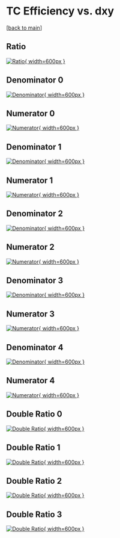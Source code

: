 # TC Efficiency vs. dxy

[[back to main](./)]



## Ratio

[![Ratio](../mtv/var/TC_xtr_11_-1_eff_dxy.png){ width=600px }](../mtv/var/TC_xtr_11_-1_eff_dxy.pdf)

## Denominator 0

[![Denominator](../mtv/den/TC_xtr_11_-1_eff_dxy_den0.png){ width=600px }](../mtv/den/TC_xtr_11_-1_eff_dxy_den0.pdf)

## Numerator 0

[![Numerator](../mtv/num/TC_xtr_11_-1_eff_dxy_num0.png){ width=600px }](../mtv/num/TC_xtr_11_-1_eff_dxy_num0.pdf)

## Denominator 1

[![Denominator](../mtv/den/TC_xtr_11_-1_eff_dxy_den1.png){ width=600px }](../mtv/den/TC_xtr_11_-1_eff_dxy_den1.pdf)

## Numerator 1

[![Numerator](../mtv/num/TC_xtr_11_-1_eff_dxy_num1.png){ width=600px }](../mtv/num/TC_xtr_11_-1_eff_dxy_num1.pdf)

## Denominator 2

[![Denominator](../mtv/den/TC_xtr_11_-1_eff_dxy_den2.png){ width=600px }](../mtv/den/TC_xtr_11_-1_eff_dxy_den2.pdf)

## Numerator 2

[![Numerator](../mtv/num/TC_xtr_11_-1_eff_dxy_num2.png){ width=600px }](../mtv/num/TC_xtr_11_-1_eff_dxy_num2.pdf)

## Denominator 3

[![Denominator](../mtv/den/TC_xtr_11_-1_eff_dxy_den3.png){ width=600px }](../mtv/den/TC_xtr_11_-1_eff_dxy_den3.pdf)

## Numerator 3

[![Numerator](../mtv/num/TC_xtr_11_-1_eff_dxy_num3.png){ width=600px }](../mtv/num/TC_xtr_11_-1_eff_dxy_num3.pdf)

## Denominator 4

[![Denominator](../mtv/den/TC_xtr_11_-1_eff_dxy_den4.png){ width=600px }](../mtv/den/TC_xtr_11_-1_eff_dxy_den4.pdf)

## Numerator 4

[![Numerator](../mtv/num/TC_xtr_11_-1_eff_dxy_num4.png){ width=600px }](../mtv/num/TC_xtr_11_-1_eff_dxy_num4.pdf)

## Double Ratio 0

[![Double Ratio](../mtv/ratio/TC_xtr_11_-1_eff_dxy_ratio0.png){ width=600px }](../mtv/ratio/TC_xtr_11_-1_eff_dxy_ratio0.pdf)

## Double Ratio 1

[![Double Ratio](../mtv/ratio/TC_xtr_11_-1_eff_dxy_ratio1.png){ width=600px }](../mtv/ratio/TC_xtr_11_-1_eff_dxy_ratio1.pdf)

## Double Ratio 2

[![Double Ratio](../mtv/ratio/TC_xtr_11_-1_eff_dxy_ratio2.png){ width=600px }](../mtv/ratio/TC_xtr_11_-1_eff_dxy_ratio2.pdf)

## Double Ratio 3

[![Double Ratio](../mtv/ratio/TC_xtr_11_-1_eff_dxy_ratio3.png){ width=600px }](../mtv/ratio/TC_xtr_11_-1_eff_dxy_ratio3.pdf)

